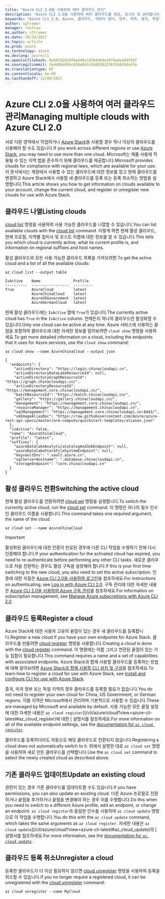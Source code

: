 ```yaml
---
title: "Azure CLI 2.0을 사용하여 여러 클라우드 관리"
description: "Azure CLI 2.0을 사용하여 여러 클라우드를 생성, 로그인 및 관리합니다."
keywords: "Azure CLI 2.0, Azure, 클라우드, 데이터 센터, 정부, 지역, 중국, 독일"
author: sptramer
manager: routlaw
ms.author: sttramer
ms.date: 10/20/2017
ms.topic: article
ms.prod: azure
ms.technology: azure
ms.devlang: azurecli
ms.openlocfilehash: 0eb07d2919f6e640e1d594db9e18f9ada4d9f59f
ms.sourcegitcommit: 2e4d0bdd94c626e061434883032367b5619de4fe
ms.translationtype: HT
ms.contentlocale: ko-KR
ms.lasthandoff: 12/09/2017
---
```

# <a name="managing-multiple-clouds-with-azure-cli-20"></a><span data-ttu-id="d762f-104">Azure CLI 2.0을 사용하여 여러 클라우드 관리</span><span class="sxs-lookup"><span data-stu-id="d762f-104">Managing multiple clouds with Azure CLI 2.0</span></span>

<span data-ttu-id="d762f-105">서로 다른 영역에서 작업하거나 [Azure Stack](https://docs.microsoft.com/en-us/azure/azure-stack/user/)을 사용할 경우 하나 이상의 클라우드를 사용해야 할 수도 있습니다.</span><span class="sxs-lookup"><span data-stu-id="d762f-105">If you work across different regions or use [Azure Stack](https://docs.microsoft.com/en-us/azure/azure-stack/user/), you may need to use more than one cloud.</span></span> <span data-ttu-id="d762f-106">Microsoft는 제품 사용에 적용될 수 있는 지역 법을 준수하기 위해 클라우드를 제공합니다.</span><span class="sxs-lookup"><span data-stu-id="d762f-106">Microsoft provides clouds for compliance with regional laws, which are available for your use.</span></span> <span data-ttu-id="d762f-107">이 문서에서는 계정에서 사용할 수 있는 클라우드에 대한 정보를 얻고 현재 클라우드를 변경하고 Azure Stack에서 사용할 새 클라우드를 등록 또는 등록 취소하는 방법을 설명합니다.</span><span class="sxs-lookup"><span data-stu-id="d762f-107">This article shows you how to get information on clouds available to your account, change the current cloud, and register or unregister new clouds for use with Azure Stack.</span></span>

## <a name="listing-clouds"></a><span data-ttu-id="d762f-108">클라우드 나열</span><span class="sxs-lookup"><span data-stu-id="d762f-108">Listing clouds</span></span>

<span data-ttu-id="d762f-109">[cloud list](/cli/azure/cloud#list) 명령을 사용하여 사용 가능한 클라우드를 나열할 수 있습니다.</span><span class="sxs-lookup"><span data-stu-id="d762f-109">You can list available clouds with the [cloud list](/cli/azure/cloud#list) command.</span></span> <span data-ttu-id="d762f-110">이렇게 하면 현재 활성 클라우드, 현재 프로필, 지역별 접미사 및 호스트 이름에 대한 정보를 알 수 있습니다.</span><span class="sxs-lookup"><span data-stu-id="d762f-110">This tells you which cloud is currently active, what its current profile is, and information on regional suffixes and host names.</span></span>

<span data-ttu-id="d762f-111">활성 클라우드와 모든 사용 가능한 클라우드 목록을 가져오려면:</span><span class="sxs-lookup"><span data-stu-id="d762f-111">To get the active cloud and a list of all the available clouds:</span></span>

```azurecli
az cloud list --output table
```

```output
IsActive    Name               Profile
----------  -----------------  ---------
True        AzureCloud         latest
            AzureChinaCloud    latest
            AzureUSGovernment  latest
            AzureGermanCloud   latest
```

<span data-ttu-id="d762f-112">현재 활성 클라우드에는 `IsActive` 열에 `True`가 있습니다.</span><span class="sxs-lookup"><span data-stu-id="d762f-112">The currently active cloud has `True` in the `IsActive` column.</span></span> <span data-ttu-id="d762f-113">언제든지 하나의 클라우드만 활성화할 수 있습니다.</span><span class="sxs-lookup"><span data-stu-id="d762f-113">Only one cloud can be active at any time.</span></span> <span data-ttu-id="d762f-114">Azure 서비스에 사용하는 끝점을 포함하여 클라우드에 대한 자세한 정보를 알아보려면 `cloud show` 명령을 사용하세요.</span><span class="sxs-lookup"><span data-stu-id="d762f-114">To get more detailed information on a cloud, including the endpoints that it uses for Azure services, use the `cloud show` command:</span></span>

```azurecli
az cloud show --name AzureChinaCloud --output json
```

```output
{
  "endpoints": {
    "activeDirectory": "https://login.chinacloudapi.cn",
    "activeDirectoryDataLakeResourceId": null,
    "activeDirectoryGraphResourceId": "https://graph.chinacloudapi.cn/",
    "activeDirectoryResourceId": "https://management.core.chinacloudapi.cn/",
    "batchResourceId": "https://batch.chinacloudapi.cn/",
    "gallery": "https://gallery.chinacloudapi.cn/",
    "management": "https://management.core.chinacloudapi.cn/",
    "resourceManager": "https://management.chinacloudapi.cn",
    "sqlManagement": "https://management.core.chinacloudapi.cn:8443/",
    "vmImageAliasDoc": "https://raw.githubusercontent.com/Azure/azure-rest-api-specs/master/arm-compute/quickstart-templates/aliases.json"
  },
  "isActive": false,
  "name": "AzureChinaCloud",
  "profile": "latest",
  "suffixes": {
    "azureDatalakeAnalyticsCatalogAndJobEndpoint": null,
    "azureDatalakeStoreFileSystemEndpoint": null,
    "keyvaultDns": ".vault.azure.cn",
    "sqlServerHostname": ".database.chinacloudapi.cn",
    "storageEndpoint": "core.chinacloudapi.cn"
  }
}
```

## <a name="switching-the-active-cloud"></a><span data-ttu-id="d762f-115">활성 클라우드 전환</span><span class="sxs-lookup"><span data-stu-id="d762f-115">Switching the active cloud</span></span>

<span data-ttu-id="d762f-116">현재 활성 클라우드를 전환하려면 [cloud set](/cli/azure/cloud#set) 명령을 실행합니다.</span><span class="sxs-lookup"><span data-stu-id="d762f-116">To switch the currently active cloud, run the [cloud set](/cli/azure/cloud#set) command.</span></span> <span data-ttu-id="d762f-117">이 명령은 하나의 필수 인수인 클라우드 이름을 사용합니다.</span><span class="sxs-lookup"><span data-stu-id="d762f-117">This command takes one required argument, the name of the cloud.</span></span>

```azurecli
az cloud set --name AzureChinaCloud
```

> [!IMPORTANT]
> <span data-ttu-id="d762f-118">활성화된 클라우드에 대한 인증이 만료된 경우에 다른 CLI 작업을 수행하기 전에 다시 인증해야 합니다.</span><span class="sxs-lookup"><span data-stu-id="d762f-118">If your authentication for the activated cloud has expired, you need to re-authenticate before performing any other CLI tasks.</span></span> <span data-ttu-id="d762f-119">새로운 클라우드로 처음 전환하는 경우도 활성 구독을 설정해야 합니다.</span><span class="sxs-lookup"><span data-stu-id="d762f-119">If this is your first time switching to the new cloud, you also need to set the active subscription.</span></span>
> <span data-ttu-id="d762f-120">인증에 대한 지침은 [Azure CLI 2.0을 사용하여 로그인](authenticate-azure-cli.md)을 참조하세요.</span><span class="sxs-lookup"><span data-stu-id="d762f-120">For instructions on authenticating, see [Log in with Azure CLI 2.0](authenticate-azure-cli.md).</span></span> <span data-ttu-id="d762f-121">구독 관리에 대한 자세한 내용은 [Azure CLI 2.0을 사용하여 Azure 구독 관리](manage-azure-subscriptions-azure-cli.md)를 참조하세요.</span><span class="sxs-lookup"><span data-stu-id="d762f-121">For information on subscription management, see [Manage Azure subscriptions with Azure CLI 2.0](manage-azure-subscriptions-azure-cli.md)</span></span>

## <a name="register-a-cloud"></a><span data-ttu-id="d762f-122">클라우드 등록</span><span class="sxs-lookup"><span data-stu-id="d762f-122">Register a cloud</span></span>

<span data-ttu-id="d762f-123">Azure Stack에 대한 사용자 고유의 끝점이 있는 경우 새 클라우드를 등록합니다.</span><span class="sxs-lookup"><span data-stu-id="d762f-123">Register a new cloud if you have your own endpoints for Azure Stack.</span></span> <span data-ttu-id="d762f-124">클라우드를 만들려면 [cloud register](/cli/azure/cloud#register) 명령을 사용합니다.</span><span class="sxs-lookup"><span data-stu-id="d762f-124">Creating a cloud is done with the [cloud register](/cli/azure/cloud#register) command.</span></span> <span data-ttu-id="d762f-125">이 명령에는 이름 그리고 연관된 끝점이 있는 기능 집합이 필요합니다.</span><span class="sxs-lookup"><span data-stu-id="d762f-125">This command requires a name and a set of capabilities with associated endpoints.</span></span> <span data-ttu-id="d762f-126">Azure Stack과 함께 사용할 클라우드를 등록하는 방법에 대해 알아보려면 [Azure Stack과 함께 사용할 CLI 설치 및 구성](/azure/azure-stack/user/azure-stack-connect-cli#connect-to-azure-stack)을 참조하세요.</span><span class="sxs-lookup"><span data-stu-id="d762f-126">To learn how to register a cloud for use with Azure Stack, see [Install and configure CLI for use with Azure Stack](/azure/azure-stack/user/azure-stack-connect-cli#connect-to-azure-stack).</span></span>

<span data-ttu-id="d762f-127">중국, 미국 정부 또는 독일 지역의 경우 클라우드를 등록할 필요가 없습니다.</span><span class="sxs-lookup"><span data-stu-id="d762f-127">You do not need to register your own cloud for China, US Government, or German regions.</span></span> <span data-ttu-id="d762f-128">이들 지역은 Microsoft에서 관리하며 기본적으로 사용할 수 있습니다.</span><span class="sxs-lookup"><span data-stu-id="d762f-128">These are managed by Microsoft and available by default.</span></span>  <span data-ttu-id="d762f-129">사용 가능한 모든 끝점 설정에 대한 자세한 내용은 `az cloud register`](/cli/azure/cloud?view=azure-cli-latest#az_cloud_register)에 대한 [ 설명서를 참조하세요.</span><span class="sxs-lookup"><span data-stu-id="d762f-129">For more information on all of the available endpoint settings, see the [documentation for `az cloud register`](/cli/azure/cloud?view=azure-cli-latest#az_cloud_register).</span></span>

<span data-ttu-id="d762f-130">클라우드를 등록하더라도 자동으로 해당 클라우드로 전환되지 않습니다.</span><span class="sxs-lookup"><span data-stu-id="d762f-130">Registering a cloud does not automatically switch to it.</span></span> <span data-ttu-id="d762f-131">위에서 설명한 대로 `az cloud set` 명령을 사용하여 새로 만든 클라우드를 선택합니다.</span><span class="sxs-lookup"><span data-stu-id="d762f-131">Use the `az cloud set` command to select the newly created cloud as described above.</span></span>

## <a name="update-an-existing-cloud"></a><span data-ttu-id="d762f-132">기존 클라우드 업데이트</span><span class="sxs-lookup"><span data-stu-id="d762f-132">Update an existing cloud</span></span>

<span data-ttu-id="d762f-133">권한이 있는 경우 기존 클라우드를 업데이트할 수도 있습니다.</span><span class="sxs-lookup"><span data-stu-id="d762f-133">If you have permissions, you can also update an existing cloud.</span></span> <span data-ttu-id="d762f-134">다른 Azure 프로필로 전환하거나 끝점을 추가하거나 끝점을 변경해야 하는 경우 이를 수행합니다.</span><span class="sxs-lookup"><span data-stu-id="d762f-134">Do this when you need to switch to a different Azure profile, add an endpoint, or change an endpoint.</span></span>
<span data-ttu-id="d762f-135">`az cloud register`과 동일한 인수를 사용하여 `az cloud update` 명령으로 이 작업을 수행합니다.</span><span class="sxs-lookup"><span data-stu-id="d762f-135">You do this with the `az cloud update` command, which takes the same arguments as `az cloud register`.</span></span> <span data-ttu-id="d762f-136">자세한 내용은 `az cloud update`](/cli/azure/cloud?view=azure-cli-latest#az_cloud_update)의 [ 설명서를 참조하세요.</span><span class="sxs-lookup"><span data-stu-id="d762f-136">For more information, see the [documentation for `az cloud update`](/cli/azure/cloud?view=azure-cli-latest#az_cloud_update).</span></span>

## <a name="unregister-a-cloud"></a><span data-ttu-id="d762f-137">클라우드 등록 취소</span><span class="sxs-lookup"><span data-stu-id="d762f-137">Unregister a cloud</span></span>

<span data-ttu-id="d762f-138">등록한 클라우드가 더 이상 필요하지 않으면 [cloud unregister](/cli/azure/cloud#unregister) 명령을 사용하여 등록을 취소할 수 있습니다.</span><span class="sxs-lookup"><span data-stu-id="d762f-138">If you no longer require a registered cloud, it can be unregistered with the [cloud unregister](/cli/azure/cloud#unregister) command:</span></span>

```azurecli
az cloud unregister --name MyCloud
```
